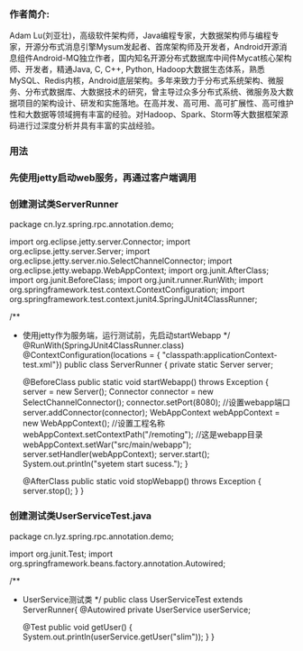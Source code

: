 ### 作者简介:
Adam Lu(刘亚壮)，高级软件架构师，Java编程专家，大数据架构师与编程专家，开源分布式消息引擎Mysum发起者、首席架构师及开发者，Android开源消息组件Android-MQ独立作者，国内知名开源分布式数据库中间件Mycat核心架构师、开发者，精通Java, C, C++, Python, Hadoop大数据生态体系，熟悉MySQL、Redis内核，Android底层架构。多年来致力于分布式系统架构、微服务、分布式数据库、大数据技术的研究，曾主导过众多分布式系统、微服务及大数据项目的架构设计、研发和实施落地。在高并发、高可用、高可扩展性、高可维护性和大数据等领域拥有丰富的经验。对Hadoop、Spark、Storm等大数据框架源码进行过深度分析并具有丰富的实战经验。

### 用法
### 先使用jetty启动web服务，再通过客户端调用
### 创建测试类ServerRunner

package cn.lyz.spring.rpc.annotation.demo;

import org.eclipse.jetty.server.Connector;
import org.eclipse.jetty.server.Server;
import org.eclipse.jetty.server.nio.SelectChannelConnector;
import org.eclipse.jetty.webapp.WebAppContext;
import org.junit.AfterClass;
import org.junit.BeforeClass;
import org.junit.runner.RunWith;
import org.springframework.test.context.ContextConfiguration;
import org.springframework.test.context.junit4.SpringJUnit4ClassRunner;

/**
 * 使用jetty作为服务端，运行测试前，先启动startWebapp
 */
@RunWith(SpringJUnit4ClassRunner.class)
@ContextConfiguration(locations = { "classpath:applicationContext-test.xml"})
public class ServerRunner {
	private static Server server;

	@BeforeClass
	public static void startWebapp() throws Exception {
		server = new Server();
		Connector connector = new SelectChannelConnector();
		connector.setPort(8080); //设置webapp端口
		server.addConnector(connector);
		WebAppContext webAppContext = new WebAppContext();
		//设置工程名称
		webAppContext.setContextPath("/remoting");
		//这是webapp目录
		webAppContext.setWar("src/main/webapp");
		server.setHandler(webAppContext);
		server.start();
		System.out.println("syetem start sucess.");
	}

	@AfterClass
	public static void stopWebapp() throws Exception {
		server.stop();
	}
}

### 创建测试类UserServiceTest.java
package cn.lyz.spring.rpc.annotation.demo;

import org.junit.Test;
import org.springframework.beans.factory.annotation.Autowired;

/**
 * UserService测试类
 */
public class UserServiceTest extends ServerRunner{
	@Autowired
	private UserService userService;
	
	@Test
	  public void getUser() {
	    System.out.println(userService.getUser("slim"));
	  }
}

